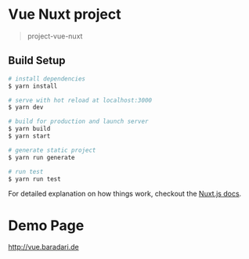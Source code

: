 # Vue Nuxt project

> project-vue-nuxt

## Build Setup

``` bash
# install dependencies
$ yarn install

# serve with hot reload at localhost:3000
$ yarn dev

# build for production and launch server
$ yarn build
$ yarn start

# generate static project
$ yarn run generate

# run test
$ yarn run test
```

For detailed explanation on how things work, checkout the [Nuxt.js docs](https://github.com/nuxt/nuxt.js).

# Demo Page

http://vue.baradari.de

